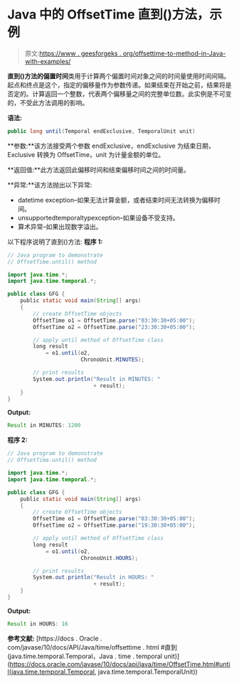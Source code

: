 # Java 中的 OffsetTime 直到()方法，示例

> 原文:[https://www . geesforgeks . org/offsettime-to-method-in-Java-with-examples/](https://www.geeksforgeeks.org/offsettime-until-method-in-java-with-examples/)

**直到()**方法的**偏置时间**类用于计算两个偏置时间对象之间的时间量使用时间间隔。起点和终点是这个，指定的偏移量作为参数传递。如果结束在开始之前，结果将是否定的。计算返回一个整数，代表两个偏移量之间的完整单位数。此实例是不可变的，不受此方法调用的影响。

**语法:**

```java
public long until(Temporal endExclusive, TemporalUnit unit)

```

**参数:**该方法接受两个参数 endExclusive，endExclusive 为结束日期，Exclusive 转换为 OffsetTime，unit 为计量金额的单位。

**返回值:**此方法返回此偏移时间和结束偏移时间之间的时间量。

**异常:**该方法抛出以下异常:

*   datetime exception–如果无法计算金额，或者结束时间无法转换为偏移时间。
*   unsupportedtemporaltypexception–如果设备不受支持。
*   算术异常–如果出现数字溢出。

以下程序说明了直到()方法:
**程序 1:**

```java
// Java program to demonstrate
// OffsetTime.until() method

import java.time.*;
import java.time.temporal.*;

public class GFG {
    public static void main(String[] args)
    {
        // create OffsetTime objects
        OffsetTime o1 = OffsetTime.parse("03:30:30+05:00");
        OffsetTime o2 = OffsetTime.parse("23:30:30+05:00");

        // apply until method of OffsetTime class
        long result
            = o1.until(o2,
                       ChronoUnit.MINUTES);

        // print results
        System.out.println("Result in MINUTES: "
                           + result);
    }
}
```

**Output:**

```java
Result in MINUTES: 1200

```

**程序 2:**

```java
// Java program to demonstrate
// OffsetTime.until() method

import java.time.*;
import java.time.temporal.*;

public class GFG {
    public static void main(String[] args)
    {
        // create OffsetTime objects
        OffsetTime o1 = OffsetTime.parse("03:30:30+05:00");
        OffsetTime o2 = OffsetTime.parse("19:30:30+05:00");

        // apply until method of OffsetTime class
        long result
            = o1.until(o2,
                       ChronoUnit.HOURS);

        // print results
        System.out.println("Result in HOURS: "
                           + result);
    }
}
```

**Output:**

```java
Result in HOURS: 16

```

**参考文献:**
[https://docs . Oracle . com/javase/10/docs/API/Java/time/offsettime . html #直到(java.time.temporal.Temporal，Java . time . temporal unit)](https://docs.oracle.com/javase/10/docs/api/java/time/OffsetTime.html#until(java.time.temporal.Temporal, java.time.temporal.TemporalUnit))